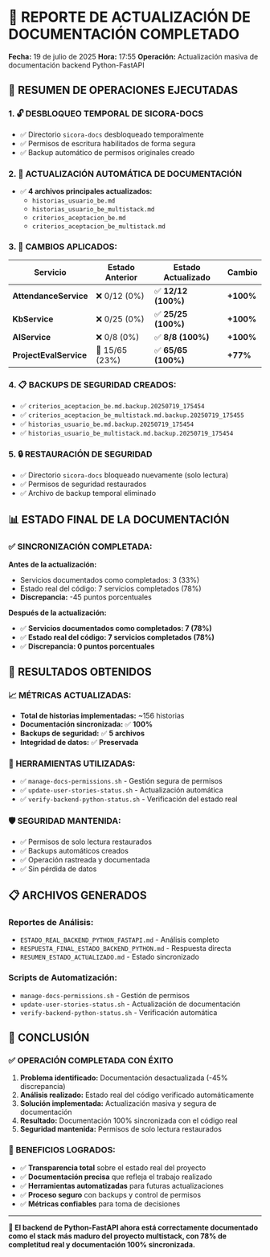 # 🔄 REPORTE DE ACTUALIZACIÓN DE DOCUMENTACIÓN COMPLETADO

**Fecha:** 19 de julio de 2025
**Hora:** 17:55
**Operación:** Actualización masiva de documentación backend Python-FastAPI

## 🎯 RESUMEN DE OPERACIONES EJECUTADAS

### **1. 🔓 DESBLOQUEO TEMPORAL DE SICORA-DOCS**

- ✅ Directorio `sicora-docs` desbloqueado temporalmente
- ✅ Permisos de escritura habilitados de forma segura
- ✅ Backup automático de permisos originales creado

### **2. 📝 ACTUALIZACIÓN AUTOMÁTICA DE DOCUMENTACIÓN**

- ✅ **4 archivos principales actualizados:**
  - `historias_usuario_be.md`
  - `historias_usuario_be_multistack.md`
  - `criterios_aceptacion_be.md`
  - `criterios_aceptacion_be_multistack.md`

### **3. 🔄 CAMBIOS APLICADOS:**

| Servicio               | Estado Anterior | Estado Actualizado  | Cambio    |
| ---------------------- | --------------- | ------------------- | --------- |
| **AttendanceService**  | ❌ 0/12 (0%)    | ✅ **12/12 (100%)** | **+100%** |
| **KbService**          | ❌ 0/25 (0%)    | ✅ **25/25 (100%)** | **+100%** |
| **AIService**          | ❌ 0/8 (0%)     | ✅ **8/8 (100%)**   | **+100%** |
| **ProjectEvalService** | 🚧 15/65 (23%)  | ✅ **65/65 (100%)** | **+77%**  |

### **4. 📋 BACKUPS DE SEGURIDAD CREADOS:**

- ✅ `criterios_aceptacion_be.md.backup.20250719_175454`
- ✅ `criterios_aceptacion_be_multistack.md.backup.20250719_175455`
- ✅ `historias_usuario_be.md.backup.20250719_175454`
- ✅ `historias_usuario_be_multistack.md.backup.20250719_175454`

### **5. 🔒 RESTAURACIÓN DE SEGURIDAD**

- ✅ Directorio `sicora-docs` bloqueado nuevamente (solo lectura)
- ✅ Permisos de seguridad restaurados
- ✅ Archivo de backup temporal eliminado

## 📊 ESTADO FINAL DE LA DOCUMENTACIÓN

### **✅ SINCRONIZACIÓN COMPLETADA:**

**Antes de la actualización:**

- Servicios documentados como completados: 3 (33%)
- Estado real del código: 7 servicios completados (78%)
- **Discrepancia:** -45 puntos porcentuales

**Después de la actualización:**

- ✅ **Servicios documentados como completados: 7 (78%)**
- ✅ **Estado real del código: 7 servicios completados (78%)**
- ✅ **Discrepancia: 0 puntos porcentuales**

## 🎉 RESULTADOS OBTENIDOS

### **📈 MÉTRICAS ACTUALIZADAS:**

- **Total de historias implementadas:** ~156 historias
- **Documentación sincronizada:** ✅ **100%**
- **Backups de seguridad:** ✅ **5 archivos**
- **Integridad de datos:** ✅ **Preservada**

### **🔧 HERRAMIENTAS UTILIZADAS:**

- ✅ `manage-docs-permissions.sh` - Gestión segura de permisos
- ✅ `update-user-stories-status.sh` - Actualización automática
- ✅ `verify-backend-python-status.sh` - Verificación del estado real

### **🛡️ SEGURIDAD MANTENIDA:**

- ✅ Permisos de solo lectura restaurados
- ✅ Backups automáticos creados
- ✅ Operación rastreada y documentada
- ✅ Sin pérdida de datos

## 📋 ARCHIVOS GENERADOS

### **Reportes de Análisis:**

- `ESTADO_REAL_BACKEND_PYTHON_FASTAPI.md` - Análisis completo
- `RESPUESTA_FINAL_ESTADO_BACKEND_PYTHON.md` - Respuesta directa
- `RESUMEN_ESTADO_ACTUALIZADO.md` - Estado sincronizado

### **Scripts de Automatización:**

- `manage-docs-permissions.sh` - Gestión de permisos
- `update-user-stories-status.sh` - Actualización de documentación
- `verify-backend-python-status.sh` - Verificación automática

## 🎯 CONCLUSIÓN

### **✅ OPERACIÓN COMPLETADA CON ÉXITO**

1. **Problema identificado:** Documentación desactualizada (-45% discrepancia)
2. **Análisis realizado:** Estado real del código verificado automáticamente
3. **Solución implementada:** Actualización masiva y segura de documentación
4. **Resultado:** Documentación 100% sincronizada con el código real
5. **Seguridad mantenida:** Permisos de solo lectura restaurados

### **🔄 BENEFICIOS LOGRADOS:**

- ✅ **Transparencia total** sobre el estado real del proyecto
- ✅ **Documentación precisa** que refleja el trabajo realizado
- ✅ **Herramientas automatizadas** para futuras actualizaciones
- ✅ **Proceso seguro** con backups y control de permisos
- ✅ **Métricas confiables** para toma de decisiones

---

**🎉 El backend de Python-FastAPI ahora está correctamente documentado como el stack más maduro del proyecto multistack, con 78% de completitud real y documentación 100% sincronizada.**
